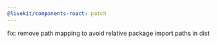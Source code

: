 ```yaml
---
@livekit/components-react: patch
---
```


fix: remove path mapping to avoid relative package import paths in dist
